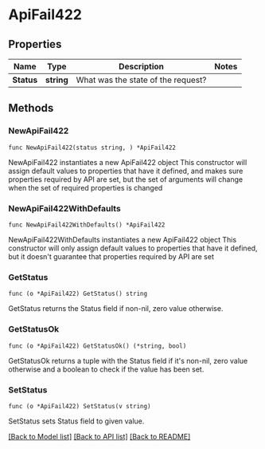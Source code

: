# ApiFail422

## Properties

Name | Type | Description | Notes
------------ | ------------- | ------------- | -------------
**Status** | **string** | What was the state of the request? | 

## Methods

### NewApiFail422

`func NewApiFail422(status string, ) *ApiFail422`

NewApiFail422 instantiates a new ApiFail422 object
This constructor will assign default values to properties that have it defined,
and makes sure properties required by API are set, but the set of arguments
will change when the set of required properties is changed

### NewApiFail422WithDefaults

`func NewApiFail422WithDefaults() *ApiFail422`

NewApiFail422WithDefaults instantiates a new ApiFail422 object
This constructor will only assign default values to properties that have it defined,
but it doesn't guarantee that properties required by API are set

### GetStatus

`func (o *ApiFail422) GetStatus() string`

GetStatus returns the Status field if non-nil, zero value otherwise.

### GetStatusOk

`func (o *ApiFail422) GetStatusOk() (*string, bool)`

GetStatusOk returns a tuple with the Status field if it's non-nil, zero value otherwise
and a boolean to check if the value has been set.

### SetStatus

`func (o *ApiFail422) SetStatus(v string)`

SetStatus sets Status field to given value.



[[Back to Model list]](../README.md#documentation-for-models) [[Back to API list]](../README.md#documentation-for-api-endpoints) [[Back to README]](../README.md)


